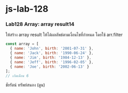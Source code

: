 # js-lab-128
### Lab128 Array: array result14
ให้สร้าง array result ให้ได้ผลลัพธ์ตามเงื่อนไขที่กำหนด โดยใช้ arr.filter

```JavaScript
const array = [
  { name: 'John', birth: '2001-07-31' },
  { name: 'Jack', birth: '1990-06-24' },
  { name: 'Jim', birth: '1984-12-13' },
  { name: 'Jeff', birth: '1996-02-05' },
  { name: 'Joe', birth: '2002-06-13' }
];
// เกิดเดือน 6
```
ชัยรัตน์ ทรัพย์สนอง (ตูน)
